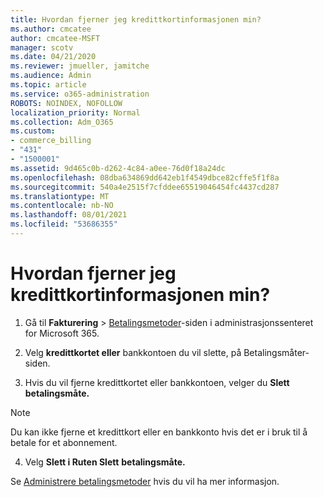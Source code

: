 ```yaml
---
title: Hvordan fjerner jeg kredittkortinformasjonen min?
ms.author: cmcatee
author: cmcatee-MSFT
manager: scotv
ms.date: 04/21/2020
ms.reviewer: jmueller, jamitche
ms.audience: Admin
ms.topic: article
ms.service: o365-administration
ROBOTS: NOINDEX, NOFOLLOW
localization_priority: Normal
ms.collection: Adm_O365
ms.custom:
- commerce_billing
- "431"
- "1500001"
ms.assetid: 9d465c0b-d262-4c84-a0ee-76d0f18a24dc
ms.openlocfilehash: 08dba634869dd642eb1f4549dbce82cffe5f1f8a
ms.sourcegitcommit: 540a4e2515f7cfddee65519046454fc4437cd287
ms.translationtype: MT
ms.contentlocale: nb-NO
ms.lasthandoff: 08/01/2021
ms.locfileid: "53686355"
---
```

# <a name="how-do-i-remove-my-credit-card-information"></a>Hvordan fjerner jeg kredittkortinformasjonen min?

1. Gå til **Fakturering** \> [Betalingsmetoder](https://go.microsoft.com/fwlink/p/?linkid=2018806)-siden i administrasjonssenteret for Microsoft 365.

2. Velg **kredittkortet eller** bankkontoen du vil slette, på Betalingsmåter-siden.

3. Hvis du vil fjerne kredittkortet eller bankkontoen, velger du **Slett betalingsmåte.**

> [!NOTE]
> Du kan ikke fjerne et kredittkort eller en bankkonto hvis det er i bruk til å betale for et abonnement.

4. Velg **Slett i Ruten Slett** **betalingsmåte.**

Se [Administrere betalingsmetoder](/microsoft-365/commerce/billing-and-payments/manage-payment-methods) hvis du vil ha mer informasjon. 